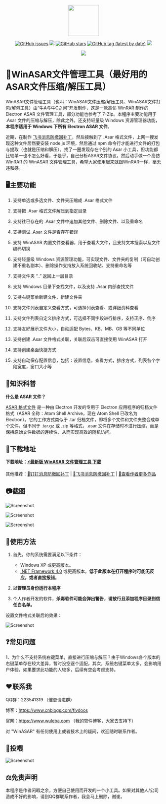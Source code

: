<p align="center">
	<a><img width="100px" src="https://cdn.jsdelivr.net/gh/flydoos/WinASAR/Images/Logo.png"/></a>
</p>
<p align="center">
	<a href="https://github.com/flydoos/WinASAR/issues"><img alt="GitHub issues" src="https://img.shields.io/github/issues/flydoos/WinASAR?style=flat-square"></a>
	<a href="https://www.microsoft.com/zh-cn/download/confirmation.aspx?id=17718"><img src="https://img.shields.io/badge/platform-windows-lightgrey.svg?style=flat-square"/></a>
	<a href="https://github.com/flydoos/WinASAR/stargazers"><img alt="GitHub stars" src="https://img.shields.io/github/stars/flydoos/WinASAR?style=flat-square"></a>
	<a href="https://github.com/flydoos/WinASAR/tags"><img alt="GitHub tag (latest by date)" src="https://img.shields.io/github/v/tag/flydoos/WinASAR?style=flat-square"></a>
	<a href="https://github.com/flydoos/WinASAR/releases"><img src="https://img.shields.io/github/downloads/flydoos/WinASAR/total.svg?style=flat-square"/></a>
</p>
<p align="center">
	<img src="https://cdn.jsdelivr.net/gh/flydoos/WinASAR/Images/ClickStar.png"/>
</p>

# 👀WinASAR文件管理工具（最好用的ASAR文件压缩/解压工具）

WinASAR文件管理工具（也叫：WinASAR文件压缩/解压工具、WinASAR文件打包/解包工具）由“牛A与牛C之间”开发制作，这是一款高仿 WinRAR 制作的 Electron ASAR 文件管理工具，部分功能也参考了 7-Zip。本程序主要功能用于 .Asar 文件的压缩与解压，除此之外，还支持轻量级 Windows 资源管理器功能，**本程序适用于 Windows 下所有 Electron ASAR 文件**。

近期，在制作 [飞书消息防撤回补丁](https://github.com/flydoos/FeiShuRevokeMsgPatcher)，然后接触到了 .Asar 格式文件，上网一搜发现这种文件居然要安装 node.js 环境，然后通过 npm 命令行才能进行文件的打包与提取（也就是压缩和解压），找了一圈发现存在个别的 Asar 小工具，但功能都比较单一也不怎么好看，于是乎，自己分析ASAR文件协议，然后动手做一个高仿 WinRAR 的 WinASAR 文件管理工具，希望大家使用起来就跟WinRAR一样，毫无违和感。

## 🖥️主要功能

1. 支持单选或多选文件、文件夹压缩成 .Asar 格式文件

2. 支持把 .Asar 格式文件解压到指定目录

3. 支持往已存在的 .Asar 文件中追加其他文件、删除文件、以及重命名

4. 支持测试 .Asar 文件是否存在错误

5. 支持 WinASAR 内置文件查看器，用于查看大文件，且支持文本搜索以及文件编码切换

6. 支持轻量级 Windows 资源管理功能，可实现文件、文件夹的复制（可自动创建不重名副本）、删除操作支持放入系统回收站、支持重命名等

7. 支持文件夹 “..” 返回上一层目录

8. 支持 Windows 目录下查找文件，以及支持 .Asar 内部查找文件

9. 支持右键菜单新建文件、新建文件夹

10. 支持文件列表自定义查看方式，可选择列表查看、或详细资料查看

11. 支持文件列表自定义排序方式，可选择不同字段进行排序，支持正序、倒序

12. 支持友好展示文件大小，自动适配 Bytes、KB、MB、GB 等不同单位

13. 支持创建 .Asar 文件格式关联，关联后双击可直接使用 WinASAR 打开

14. 支持创建桌面快捷方式

15. 支持自动保存配置信息，包括：设置信息，查看方式，排序方式，列表各个字段宽度，窗口大小等

## 📰知识科普

**什么是 ASAR 文件？**

[ASAR 格式文件](https://github.com/electron/asar/) 是一种由 Electron 开发的专用于 Electron 应用程序的归档文件格式（ASAR 全称：Atom Shell Archive，现在 Atom Shell 已改名为 Electron）。它的工作方式类似于 .tar 归档文件，即将多个文件和文件夹整合成单个文件，但不同于 .tar.gz 或 .zip 等格式，.asar 文件在存储时不进行压缩，而是保持原始文件数据的连续性，从而实现高效的随机访问。

## 🔗下载地址

**下载地址：[⚡️最新版 WinASAR 文件管理工具 下载](https://github.com/flydoos/WinASAR/releases/latest)**

其他推荐：[🦇钉钉消息防撤回补丁](https://github.com/flydoos/DingTalkRevokeMsgPatcher) | [📖飞书消息防撤回补丁](https://github.com/flydoos/FeiShuRevokeMsgPatcher) | [🔖查看作者更多作品](https://github.com/flydoos)

## 📷截图

![Screenshot](https://cdn.jsdelivr.net/gh/flydoos/WinASAR/Images/Screenshot-1.2.0.png)

![Screenshot](https://cdn.jsdelivr.net/gh/flydoos/WinASAR/Images/Screenshot-List-1.0.0.png)

![Screenshot](https://cdn.jsdelivr.net/gh/flydoos/WinASAR/Images/Screenshot-View-1.0.0.png)

## 🔨使用方法

1. 首先，你的系统需要满足以下条件：

    * Windows XP 或更高版本。
    * [.NET Framework 4.0](https://www.microsoft.com/zh-cn/download/confirmation.aspx?id=17718) 或更高版本。**低于此版本在打开程序时可能无反应，或者直接报错**。

2. **以管理员身份运行本程序**

3. 个人作者开发的软件，**杀毒软件可能会弹出警告，请放行且添加程序目录到信任白名单。**

设置文件格式关联后的效果：

![Screenshot](https://cdn.jsdelivr.net/gh/flydoos/WinASAR/Images/Association.png)

## ❓常见问题

1、为什么不支持系统右键菜单，直接进行压缩与解压？由于Windows各个版本的右键菜单存在较大差异，暂时没空逐个适配，其次，系统右键菜单太多，会影响用户体验，如果要求此功能的人较多，后续有空会考虑支持。

## ❤联系我

QQ群：223541319 （催更请进群）

博客：https://www.cnblogs.com/flydoos

官网：https://www.wuleba.com （我的软件博客，大家去支持下）

对 "WinASAR" 有任何使用上或者技术上的疑问，欢迎随时联系作者。

## 🧧投喂

![Screenshot](https://cdn.jsdelivr.net/gh/flydoos/WinASAR/Images/Donate.png)

## ⚖️免责声明

本程序是作者闲暇之余，方便自己使用而开发的一个小工具。如果对其他人/公司造成不好的影响，请到QQ群联系作者，我会马上删除，谢谢。
